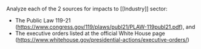 Analyze each of the 2 sources for impacts to [[Industry]]  sector:
- The Public Law 119-21
(https://www.congress.gov/119/plaws/publ21/PLAW-119publ21.pdf), and 
- The executive orders listed at the official White House page (https://www.whitehouse.gov/presidential-actions/executive-orders/)